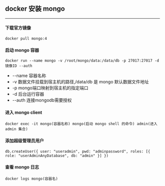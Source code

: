 ## docker 安装 mongo
---

#### 下载官方镜像

`docker pull mongo:4`

#### 启动 mongo 容器

`docker run --name mongo -v /root/mongo/data:/data/db -p 27017:27017 -d 镜像ID --auth`

* --name 容器名称
* -v 数据文件挂载到宿主机的路径,/data/db 是 mongo 默认数据文件地址
* -p mongo端口映射到宿主机的指定端口
* -d 后台运行容器
* --auth 连接mongodb需要授权

#### 进入 mongo client

`docker exec -it mongo(容器名称) mongo(启动 mongo shell 的命令) admin(进入 admin 集合)`

#### 添加超级管理员用户

`db.createUser({ user: "useradmin", pwd: "adminpassword", roles: [{ role: "userAdminAnyDatabase", db: "admin" }] })`

#### 查看 mongo 日志

`docker logs mongo(容器名)`